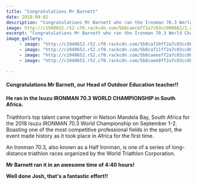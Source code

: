```yaml
---
title: "Congratulations Mr Barnett"
date: 2018-09-02
description: "Congratulations Mr Barnett who ran the Ironman 70.3 World Champs in 4:40 hours!.."
image: http://c1940652.r52.cf0.rackcdn.com/5b8caecbff2a7c03cc000662/1.gif
excerpt: "Congratulations Mr Barnett who ran the Ironman 70.3 World Champs in 4:40 hours!"
image_gallery:
     - image: "http://c1940652.r52.cf0.rackcdn.com/5b8caf20ff2a7c03cc00066a/2.gif"
     - image: "http://c1940652.r52.cf0.rackcdn.com/5b8caf11ff2a7c03cc000668/3.gif"
     - image: "http://c1940652.r52.cf0.rackcdn.com/5b8caeeeff2a7c03cc000666/4.gif"
     - image: "http://c1940652.r52.cf0.rackcdn.com/5b8caee0ff2a7c03cc000664/5.gif"
    
---
```


<h4>Congratulations Mr Barnett, our Head of Outdoor Education teacher!!</h4>
<h4>He ran in the Isuzu IRONMAN 70.3 WORLD CHAMPIONSHIP in South Africa.</h4>
<p>Triathlon&rsquo;s top talent came together in Nelson Mandela Bay, South Africa for the 2018 Isuzu IRONMAN 70.3 World Championship on September 1-2. Boasting one of the most competitive professional fields in the sport, the event made history as it took place in Africa for the first time.</p>
<p><span>An Ironman 70.3, also known as a Half Ironman, is one of a series of long-distance triathlon races organized by the World Triathlon Corporation.</span></p>
<p><strong>Mr Barnett ran it in an awesome time of 4:40 hours!</strong></p>
<p><strong>Well done Josh, that's a fantastic effort!!</strong></p>

